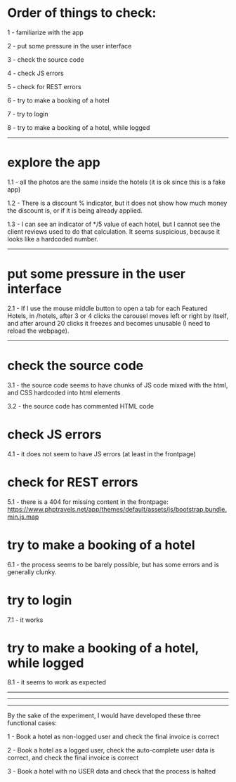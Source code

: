 # Order of things to check:

1 - familiarize with the app

2 - put some pressure in the user interface

3 - check the source code

4 - check JS errors

5 - check for REST errors

6 - try to make a booking of a hotel

7 - try to login

8 - try to make a booking of a hotel, while logged

---

# explore the app

1.1 - all the photos are the same inside the hotels (it is ok since this is a fake app)

1.2 - There is a discount % indicator, but it does not show how much money the discount is, or if it is being already applied.

1.3 - I can see an indicator of */5 value of each hotel, but I cannot see the client reviews used to do that calculation. It seems suspicious, because it looks like a hardcoded number.

---
# put some pressure in the user interface

2.1 - If I use the mouse middle button to open a tab for each Featured Hotels, in /hotels, after 3 or 4 clicks the carousel moves left or right by itself, and after around 20 clicks it freezes and becomes unusable (I need to reload the webpage).

---
# check the source code

3.1 - the source code seems to have chunks of JS code mixed with the html, and CSS hardcoded into html elements

3.2 - the source code has commented HTML code

# check JS errors

4.1 - it does not seem to have JS errors (at least in the frontpage)

# check for REST errors

5.1 - there is a 404 for missing content in the frontpage: https://www.phptravels.net/app/themes/default/assets/js/bootstrap.bundle.min.js.map

# try to make a booking of a hotel

6.1 - the process seems to be barely possible, but has some errors and is generally clunky. 

# try to login

7.1 - it works

# try to make a booking of a hotel, while logged

8.1 - it seems to work as expected

 ---
 ---
 ---

 By the sake of the experiment, I would have developed these three functional cases:

 1 - Book a hotel as non-logged user and check the final invoice is correct

 2 - Book a hotel as a logged user, check the auto-complete user data is correct, and check the final invoice is correct
 
 3 - Book a hotel with no USER data and check that the process is halted

